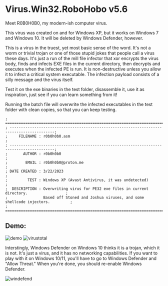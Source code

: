 # Virus.Win32.RoboHobo v5.6

Meet R0B0H0B0, my modern-ish computer virus.

This virus was created on and for Windows XP, but it works on Windows 7 and Windows 10. It will be deleted by Windows Defender, however.

This is a virus in the truest, yet most basic sense of the word. It's not a worm or trivial trojan or one of those stupid jokes that people call a virus these days. It's just a run of the mill file infector that xor encrypts the virus body, finds and infects EXE files in the current directory, then decrypts and executes when the infected PE is run. It is non-destructive unless you allow it to infect a critical system executable. The infection payload consists of a silly message and the virus itself.

Test it on the exe binaries in the test folder, disassemble it, use it as inspiration, just see if you can learn something from it!

Running the batch file will overwrite the infected executables in the test folder with clean copies, so that you can keep testing.

```
; ==========================================================================================;
; ------------------------------------------------------------------------------------------;
;     FILENAME : r0b0h0b0.asm                                                               ;
; ------------------------------------------------------------------------------------------;
;       AUTHOR : r0b0h0b0                                                                   ;
;        EMAIL : r0b0h0b0@proton.me                                                         ;
; DATE CREATED : 3/22/2023                                                                  ;
;         TEST : Windows XP (Avast Antivirus, it was undetected)                            ; 
;  DESCRIPTION : Overwriting virus for PE32 exe files in current directory.                 ;
;                Based off Stoned and Joshua viruses, and some shellcode injectors.         ;
; ==========================================================================================;
```

## Demo:
![demo](https://github.com/elr0b0h0b0/Virus.Win32.r0b0h0b0/blob/main/demo.gif "demo")
![virustotal](https://github.com/elr0b0h0b0/Virus.Win32.r0b0h0b0/blob/main/r0b0h0b0_VirusTotal.png "virustotal")

Interstingly, Windows Defender on Windows 10 thinks it is a trojan, which it is not. It's just a virus, and it has no networking capabilities. If you want to play with it on Windows 10/11, you'll have to go to Windows Defender and "Allow Threat." When you're done, you should re-enable Windows Defender.

![windefend](https://github.com/elr0b0h0b0/Virus.Win32.r0b0h0b0/blob/main/false_identify.png "windefend")
